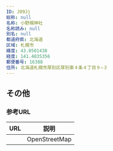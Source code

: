 ```yaml
---
ID: J09Jj
総称: null
名称: 小野幌神社
名称読み: null
別名: null
都道府県: 北海道
区域: 札幌市
緯度: 43.0501438
経度: 141.4835356
郵便番号: 16388
住所: 北海道札幌市厚別区厚別東４条４丁目９−３
---
```


## その他

### 参考URL

| URL | 説明          |
| --- | ------------- |
|     | OpenStreetMap |
